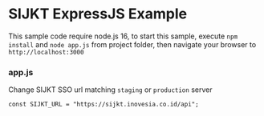 # SIJKT ExpressJS Example

This sample code require node.js 16, to start this sample, execute `npm install` and `node app.js` from project folder, then navigate your browser to `http://localhost:3000`

### app.js
Change SIJKT SSO url matching `staging` or `production` server
```
const SIJKT_URL = "https://sijkt.inovesia.co.id/api";
```

